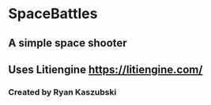 # SpaceBattles
## A simple space shooter
## Uses Litiengine https://litiengine.com/
### Created by Ryan Kaszubski

